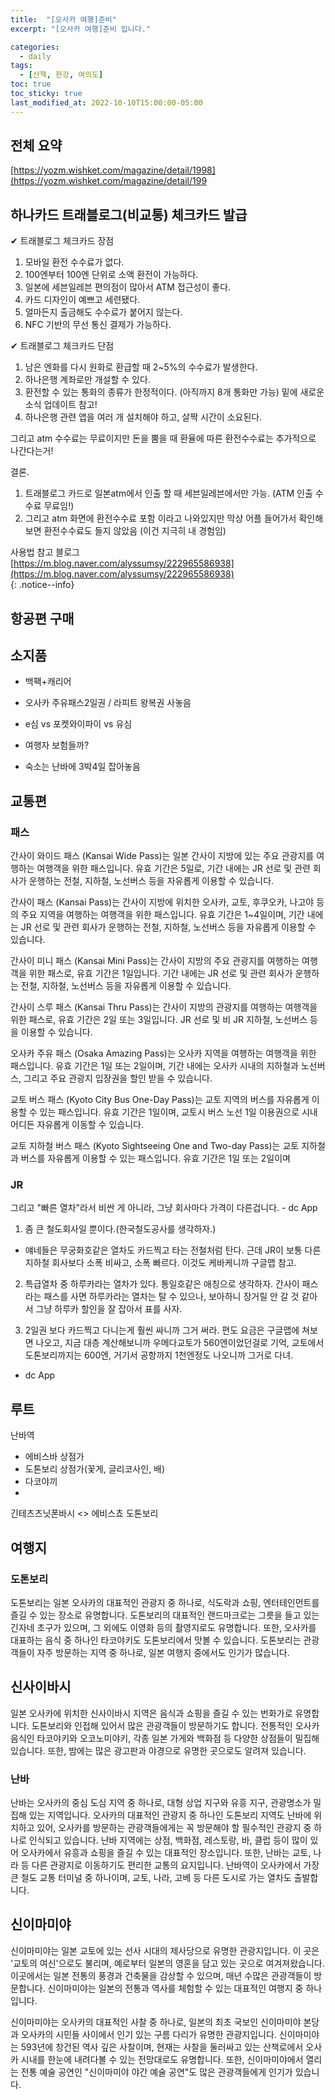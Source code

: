 ```yaml
---
title:  "[오사카 여행]준비"
excerpt: "[오사카 여행]준비 입니다."

categories:
  - daily
tags:
  - [산책, 한강, 여의도]
toc: true
toc_sticky: true
last_modified_at: 2022-10-10T15:00:00-05:00
---
```


## 전체 요약
[https://yozm.wishket.com/magazine/detail/1998](https://yozm.wishket.com/magazine/detail/199


## 하나카드 트래블로그(비교통) 체크카드 발급

✔ 트래블로그 체크카드 장점

1. 모바일 환전 수수료가 없다.
2. 100엔부터 100엔 단위로 소액 환전이 가능하다.
3. 일본에 세븐일레븐 편의점이 많아서 ATM 접근성이 좋다.
4. 카드 디자인이 예쁘고 세련됐다.
5. 얼마든지 출금해도 수수료가 붙어지 않는다.
6. NFC 기반의 무선 통신 결제가 가능하다.

✔ 트래블로그 체크카드 단점

1. 남은 엔화를 다시 원화로 환급할 때 2~5%의 수수료가 발생한다.
2. 하나은행 계좌로만 개설할 수 있다.
3. 환전할 수 있는 통화의 종류가 한정적이다. (아직까지 8개 통화만 가능) 밑에 새로운 소식 업데이트 참고!
4. 하나은행 관련 앱을 여러 개 설치해야 하고, 살짝 시간이 소요된다.


그리고 atm 수수료는 무료이지만
돈을 뿜을 때 환율에 따른
환전수수료는 추가적으로 나간다는거!

결론.
1. 트래블로그 카드로 일본atm에서 인출 할 때 세븐일레븐에서만 가능. (ATM 인출 수수료 무료임!)
2. 그리고 atm 화면에 환전수수료 포함 이라고 나와있지만 막상 어플 들어가서 확인해보면 환전수수료도 들지 않았음 (이건 지극히 내 경험임)

사용법 참고 블로그  
[https://m.blog.naver.com/alyssumsy/222965586938](https://m.blog.naver.com/alyssumsy/222965586938)  
{: .notice--info}



## 항공편 구매

## 소지품
- 백팩+캐리어
- 오사카 주유패스2일권 / 라피트 왕복권 사놓음
- e심 vs 포켓와이파이 vs 유심
- 여행자 보험들까?

- 숙소는 난바에 3박4일 잡아놓음


## 교통편
### 패스
간사이 와이드 패스 (Kansai Wide Pass)는 일본 간사이 지방에 있는 주요 관광지를 여행하는 여행객을 위한 패스입니다. 유효 기간은 5일로, 기간 내에는 JR 선로 및 관련 회사가 운행하는 전철, 지하철, 노선버스 등을 자유롭게 이용할 수 있습니다.
  
간사이 패스 (Kansai Pass)는 간사이 지방에 위치한 오사카, 교토, 후쿠오카, 나고야 등의 주요 지역을 여행하는 여행객을 위한 패스입니다. 유효 기간은 1~4일이며, 기간 내에는 JR 선로 및 관련 회사가 운행하는 전철, 지하철, 노선버스 등을 자유롭게 이용할 수 있습니다.
  
간사이 미니 패스 (Kansai Mini Pass)는 간사이 지방의 주요 관광지를 여행하는 여행객을 위한 패스로, 유효 기간은 1일입니다. 기간 내에는 JR 선로 및 관련 회사가 운행하는 전철, 지하철, 노선버스 등을 자유롭게 이용할 수 있습니다.
  
간사이 스루 패스 (Kansai Thru Pass)는 간사이 지방의 관광지를 여행하는 여행객을 위한 패스로, 유효 기간은 2일 또는 3일입니다. JR 선로 및 비 JR 지하철, 노선버스 등을 이용할 수 있습니다.
  
오사카 주유 패스 (Osaka Amazing Pass)는 오사카 지역을 여행하는 여행객을 위한 패스입니다. 유효 기간은 1일 또는 2일이며, 기간 내에는 오사카 시내의 지하철과 노선버스, 그리고 주요 관광지 입장권을 할인 받을 수 있습니다.
  
교토 버스 패스 (Kyoto City Bus One-Day Pass)는 교토 지역의 버스를 자유롭게 이용할 수 있는 패스입니다. 유효 기간은 1일이며, 교토시 버스 노선 1일 이용권으로 시내 어디든 자유롭게 이동할 수 있습니다.
  
교토 지하철 버스 패스 (Kyoto Sightseeing One and Two-day Pass)는 교토 지하철과 버스를 자유롭게 이용할 수 있는 패스입니다. 유효 기간은 1일 또는 2일이며

### JR
그리고 "빠른 열차"라서 비싼 게 아니라, 그냥 회사마다 가격이 다른겁니다. - dc App
1. 좀 큰 철도회사일 뿐이다.(한국철도공사를 생각하자.)
- 얘네들은 무궁화호같은 열차도 카드찍고 타는 전철처럼 탄다. 근데 JR이 보통 다른 지하철 회사보다 소폭 비싸고, 소폭 빠르다. 이것도 케바케니까 구글맵 참고.

2. 특급열차 중 하루카라는 열차가 있다. 통일호같은 애칭으로 생각하자. 간사이 패스라는 패스를 사면 하루카라는 열차는 탈 수 있으나, 보아하니 장거릴 안 갈 것 같아서 그냥 하루카 할인을 잘 잡아서 표를 사자.

3. 2일권 보다 카드찍고 다니는게 훨씬 싸니까 그거 써라. 편도 요금은 구글맵에 쳐보면 나오고, 지금 대층 계산해보니까 우메다교토가 560엔이었던걸로 기억, 교토에서 도톤보리까지는 600엔, 거기서 공항까지 1천엔정도 나오니까 그거로 다녀.
- dc App



## 루트

난바역 
- 에비스바 상점가
- 도톤보리 상점가(꽃게, 글리코사인, 배)
- 다코야끼
- 

긴테츠츠닛폰바시 <> 에비스쵸
도톤보리



## 여행지
### 도톤보리
도톤보리는 일본 오사카의 대표적인 관광지 중 하나로, 식도락과 쇼핑, 엔터테인먼트를 즐길 수 있는 장소로 유명합니다. 도톤보리의 대표적인 랜드마크로는 그릇을 들고 있는 긴자네 초구가 있으며, 그 외에도 이영화 등의 촬영지로도 유명합니다. 또한, 오사카를 대표하는 음식 중 하나인 타코야키도 도톤보리에서 맛볼 수 있습니다. 도톤보리는 관광객들이 자주 방문하는 지역 중 하나로, 일본 여행지 중에서도 인기가 많습니다.

## 신사이바시 
일본 오사카에 위치한 신사이바시 지역은 음식과 쇼핑을 즐길 수 있는 번화가로 유명합니다. 도톤보리와 인접해 있어서 많은 관광객들이 방문하기도 합니다. 전통적인 오사카 음식인 타코야키와 오코노미야키, 각종 일본 가게와 백화점 등 다양한 상점들이 밀집해 있습니다. 또한, 밤에는 많은 광고판과 야경으로 유명한 곳으로도 알려져 있습니다.


### 난바
난바는 오사카의 중심 도심 지역 중 하나로, 대형 상업 지구와 유흥 지구, 관광명소가 밀집해 있는 지역입니다. 오사카의 대표적인 관광지 중 하나인 도톤보리 지역도 난바에 위치하고 있어, 오사카를 방문하는 관광객들에게는 꼭 방문해야 할 필수적인 관광지 중 하나로 인식되고 있습니다. 
난바 지역에는 상점, 백화점, 레스토랑, 바, 클럽 등이 많이 있어 오사카에서 유흥과 쇼핑을 즐길 수 있는 대표적인 장소입니다.
또한, 난바는 교토, 나라 등 다른 관광지로 이동하기도 편리한 교통의 요지입니다. 난바역이 오사카에서 가장 큰 철도 교통 터미널 중 하나이며, 교토, 나라, 고베 등 다른 도시로 가는 열차도 출발합니다. 

## 신이마미야
신이마미야는 일본 교토에 있는 선사 시대의 제사당으로 유명한 관광지입니다. 이 곳은 '교토의 여신'으로도 불리며, 예로부터 일본의 영혼을 담고 있는 곳으로 여겨져왔습니다. 이곳에서는 일본 전통의 풍경과 건축물을 감상할 수 있으며, 매년 수많은 관광객들이 방문합니다. 신이마미야는 일본의 전통과 역사를 체험할 수 있는 대표적인 여행지 중 하나입니다.
  
신이마미야는 오사카의 대표적인 사찰 중 하나로, 일본의 최초 국보인 신이마미야 본당과 오사카의 시민들 사이에서 인기 있는 구름 다리가 유명한 관광지입니다. 신이마미야는 593년에 창건된 역사 깊은 사찰이며, 현재는 사찰을 둘러싸고 있는 산책로에서 오사카 시내를 한눈에 내려다볼 수 있는 전망대로도 유명합니다. 또한, 신이마미야에서 열리는 전통 예술 공연인 "신이마미야 야간 예술 공연"도 많은 관광객들에게 인기가 있습니다.



